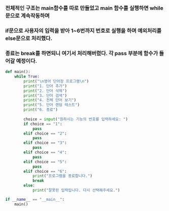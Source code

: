 
### 전체적인 구조는 main함수를 따로 만들었고 main 함수를 실행하면 while문으로 계속작동하며
### if문으로 사용자의 입력을 받아 1~6번까지 번호로 실행을 하며 예외처리를 else문으로 처리했다.
### 종료는 break를 하면되니 여기서 처리해버렸다. 각 pass 부분에 함수가 들어갈 예정이다.

```python
def main():
    while True:
        print("\n영어 단어장 프로그램\n")
        print("1. 단어 추가")
        print("2. 단어 삭제")
        print("3. 단어 검색")
        print("4. 전체 단어 보기")
        print("5. 단어 랜덤 테스트")
        print("6. 종료")
        
        choice = input("원하시는 기능의 번호를 입력하세요: ")
        if choice == "1":
            pass
        elif choice == "2":
            pass
        elif choice == "3":
            pass
        elif choice == "4":
            pass
        elif choice == "5":
            pass
        elif choice == "6":
            print("프로그램을 종료합니다.")
            break
        else:
            print("잘못된 입력입니다. 다시 선택해주세요.")

if __name__ == "__main__":
    main()
```

